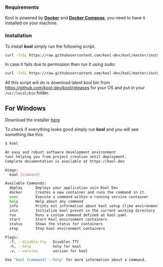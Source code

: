### Requirements

Kool is powered by **[Docker](https://docs.docker.com/get-docker/)** and **[Docker Compose](https://docs.docker.com/compose/install/)**, you need to have it installed on your machine.

### Installation

To install **kool** simply run the following script.

```bash
curl -fsSL https://raw.githubusercontent.com/kool-dev/kool/master/install.sh | bash
```

In case it fails due to permission then run it using sudo:

```bash
curl -fsSL https://raw.githubusercontent.com/kool-dev/kool/master/install.sh | sudo bash
```

All this script will do is download latest kool bin from https://github.com/kool-dev/kool/releases for your OS and put in your `/usr/local/bin` folder.

## For Windows

Download the installer [here](https://github.com/kool-dev/kool/releases)

To check if everything looks good simply run **kool** and you will see something like this:

```bash
$ kool

An easy and robust software development environment
tool helping you from project creation until deployment.
Complete documentation is available at https://kool.dev

Usage:
  kool [command]

Available Commands:
  deploy      Deploys your application usin Kool Dev
  docker      Creates a new container and runs the command in it.
  exec        Execute a command within a running service container
  help        Help about any command
  info        Prints out information about kool setup (like environment variables)
  init        Initialize kool preset in the current working directory
  run         Runs a custom command defined at kool.yaml
  start       Start Kool environment containers
  status      Shows the status for containers
  stop        Stop kool environment containers

Flags:
  -T, --disable-tty   Disables TTY
  -h, --help          help for kool
  -v, --version       version for kool

Use "kool [command] --help" for more information about a command.
```
